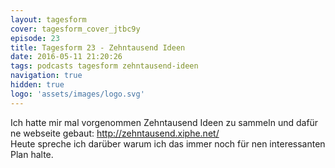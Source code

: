 ```yaml
---
layout: tagesform
cover: tagesform_cover_jtbc9y
episode: 23
title: Tagesform 23 - Zehntausend Ideen
date: 2016-05-11 21:20:26
tags: podcasts tagesform zehntausend-ideen
navigation: true
hidden: true
logo: 'assets/images/logo.svg'
---
```


Ich hatte mir mal vorgenommen Zehntausend Ideen zu sammeln und dafür ne
webseite gebaut: http://zehntausend.xiphe.net/  
Heute spreche ich darüber warum ich das immer noch für nen 
interessanten Plan halte.
